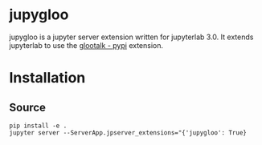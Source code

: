 # jupygloo

jupygloo is a jupyter server extension written for jupyterlab 3.0. It extends jupyterlab to use the [glootalk - pypi](https://pypi.org/project/glootalk/) extension.

# Installation

## Source

```shell
pip install -e .
jupyter server --ServerApp.jpserver_extensions="{'jupygloo': True}
```

